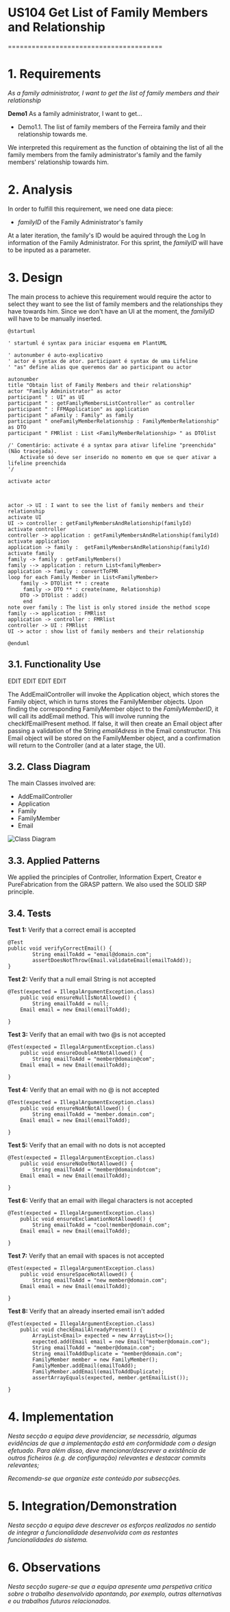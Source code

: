 # US104 Get List of Family Members and Relationship
=======================================


# 1. Requirements

*As a family administrator, I want to get the list of family members and their relationship*


**Demo1** As a family administrator, I want to get... 

- Demo1.1. The list of family members of the Ferreira family and their relationship towards me.

We interpreted this requirement as the function of obtaining the list of all the family members from the family administrator's family
and the family members' relationship towards him.   

# 2. Analysis

In order to fulfill this requirement, we need one data piece:
- *familyID* of the Family Administrator's family

At a later iteration, the family's ID would be aquired through the Log In information of the Family Administrator.
For this sprint, the *familyID* will have to be inputed as a parameter.


# 3. Design

The main process to achieve this requirement would require the actor to select they want to see
the list of family members and the relationships they have towards him. Since we don't have an
UI at the moment, the *familyID* will have to be manually inserted.
````puml
@startuml

' startuml é syntax para iniciar esquema em PlantUML

' autonumber é auto-explicativo
' actor é syntax de ator. participant é syntax de uma Lifeline
' "as" define alias que queremos dar ao participant ou actor

autonumber
title "Obtain list of Family Members and their relationship"
actor "Family Administrator" as actor
participant " : UI" as UI
participant " : getFamilyMembersListController" as controller
participant " : FFMApplication" as application
participant " aFamily : Family" as family
participant " oneFamilyMemberRelationship : FamilyMemberRelationship" as DTO
participant " FMRlist : List <FamilyMemberRelationship> " as DTOlist

/' Comentário: activate é a syntax para ativar lifeline "preenchida" (Não tracejada). 
    Activate só deve ser inserido no momento em que se quer ativar a lifeline preenchida
'/

activate actor



actor -> UI : I want to see the list of family members and their relationship
activate UI
UI -> controller : getFamilyMembersAndRelationship(familyId)
activate controller
controller -> application : getFamilyMembersAndRelationship(familyId)
activate application
application -> family :  getFamilyMembersAndRelationship(familyId)
activate family
family -> family : getFamilyMembers()
family --> application : return List<familyMember>
application -> family : convertToFMR
loop for each Family Member in List<FamilyMember>
    family -> DTOlist ** : create
     family -> DTO ** : create(name, Relationship)
    DTO -> DTOlist : add()
     end
note over family : The list is only stored inside the method scope
family --> application : FMRlist
application -> controller : FMRlist
controller -> UI : FMRlist
UI -> actor : show list of family members and their relationship

@enduml
````



## 3.1. Functionality Use
EDIT EDIT EDIT EDIT

The AddEmailController will invoke the Application object, which stores the Family object, which in turns stores the FamilyMember objects.
Upon finding the corresponding FamilyMember object to the *FamilyMemberID*, it will call its addEmail method. This will involve running the checkIfEmailPresent method. If false, it will then create an Email object after passing a validation of the String *emailAdress* in the Email constructor. This Email object will be stored on the FamilyMember object, and a confirmation will return to the Controller (and at a later stage, the UI). 



## 3.2. Class Diagram
The main Classes involved are:
- AddEmailController
- Application
- Family
- FamilyMember
- Email

![Class Diagram](https://i.imgur.com/aIvHqZg.png)

## 3.3. Applied Patterns
We applied the principles of Controller, Information Expert, Creator e PureFabrication from the GRASP pattern.
We also used the SOLID SRP principle.

## 3.4. Tests 

**Test 1:** Verify that a correct email is accepted

	@Test
    public void verifyCorrectEmail() {
            String emailToAdd = "email@domain.com";
            assertDoesNotThrow(Email.validateEmail(emailToAdd));
	}
**Test 2:** Verify that a null email String is not accepted

	@Test(expected = IllegalArgumentException.class)
		public void ensureNullIsNotAllowed() {
            String emailToAdd = null;
		Email email = new Email(emailToAdd);

	}
**Test 3:** Verify that an email with two @s is not accepted

	@Test(expected = IllegalArgumentException.class)
		public void ensureDoubleAtNotAllowed() {
            String emailToAdd = "member@domain@com";
		Email email = new Email(emailToAdd);

	}
**Test 4:** Verify that an email with no @ is not accepted

	@Test(expected = IllegalArgumentException.class)
		public void ensureNoAtNotAllowed() {
            String emailToAdd = "member.domain.com";
		Email email = new Email(emailToAdd);

	}
**Test 5:** Verify that an email with no dots is not accepted

	@Test(expected = IllegalArgumentException.class)
		public void ensureNoDotNotAllowed() {
            String emailToAdd = "member@domaindotcom";
		Email email = new Email(emailToAdd);

	}
**Test 6:** Verify that an email with illegal characters is not accepted

	@Test(expected = IllegalArgumentException.class)
		public void ensureExclamationNotAllowed() {
            String emailToAdd = "cool!member@domain.com";
		Email email = new Email(emailToAdd);

	}
**Test 7:** Verify that an email with spaces is not accepted

	@Test(expected = IllegalArgumentException.class)
		public void ensureSpaceNotAllowed() {
            String emailToAdd = "new member@domain.com";
		Email email = new Email(emailToAdd);

	}
**Test 8:** Verify that an already inserted email isn't added

	@Test(expected = IllegalArgumentException.class)
		public void checkEmailAlreadyPresent() {
            ArrayList<Email> expected = new ArrayList<>();
            expected.add(Email email = new Email("member@domain.com");
            String emailToAdd = "member@domain.com";
            String emailToAddDuplicate = "member@domain.com";
            FamilyMember member = new FamilyMember();
            FamilyMember.addEmail(emailToAdd);
            FamilyMember.addEmail(emailToAddDuplicate);
            assertArrayEquals(expected, member.getEmailList());

	}

# 4. Implementation

*Nesta secção a equipa deve providenciar, se necessário, algumas evidências de que a implementação está em conformidade com o design efetuado. Para além disso, deve mencionar/descrever a existência de outros ficheiros (e.g. de configuração) relevantes e destacar commits relevantes;*

*Recomenda-se que organize este conteúdo por subsecções.*

# 5. Integration/Demonstration

*Nesta secção a equipa deve descrever os esforços realizados no sentido de integrar a funcionalidade desenvolvida com as restantes funcionalidades do sistema.*

# 6. Observations

*Nesta secção sugere-se que a equipa apresente uma perspetiva critica sobre o trabalho desenvolvido apontando, por exemplo, outras alternativas e ou trabalhos futuros relacionados.*




